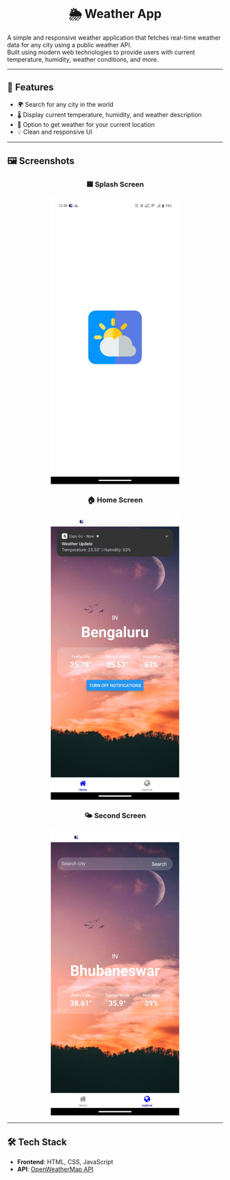 <h1 align="center">🌦️ Weather App</h1>

<p>
  A simple and responsive weather application that fetches real-time weather data for any city using a public weather API. <br>
  Built using modern web technologies to provide users with current temperature, humidity, weather conditions, and more.
</p>

---

## 🚀 Features

- 🌍 Search for any city in the world  
- 🌡️ Display current temperature, humidity, and weather description  
- 📍 Option to get weather for your current location  
- 💡 Clean and responsive UI  

---

## 🖼️ Screenshots

### <p align="center">🟦 Splash Screen</p>
<p align="center">
  <img src="https://github.com/Ankit-Dalei/Disha/blob/master/assets/images/spalsh.jpg" width="300">
</p>

### <p align="center">🏠 Home Screen</p>
<p align="center">
  <img src="https://github.com/Ankit-Dalei/Disha/blob/master/assets/images/first.jpg" width="300">
</p>

### <p align="center">🌤️ Second Screen</p>
<p align="center">
  <img src="https://github.com/Ankit-Dalei/Disha/blob/master/assets/images/second.jpg" width="300">
</p>

---

## 🛠️ Tech Stack

- **Frontend**: HTML, CSS, JavaScript  
- **API**: [OpenWeatherMap API](https://openweathermap.org/api)
